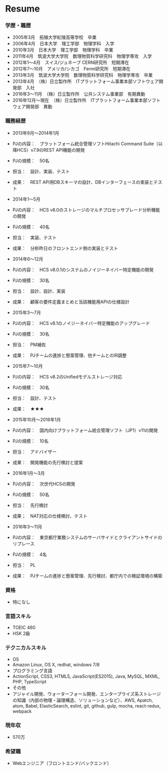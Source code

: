 # Resume
### 学歴・職歴
- 2005年3月　拓殖大学紅陵高等学校　卒業
- 2006年4月　日本大学　理工学部　物理学科　入学
- 2010年3月　日本大学　理工学部　物理学科　卒業
- 2011年4月　筑波大学大学院　数理物質科学研究科　物理学専攻　入学
- 2012年1〜4月　スイス/ジュネーブ CERN研究所　短期滞在
- 2012年7〜10月　アメリカ/シカゴ　Fermi研究所　短期滞在
- 2013年3月　筑波大学大学院　数理物質科学研究科　物理学専攻　卒業
- 2013年4月　（株）日立製作所　ITプラットフォーム事業本部ソフトウェア開発部　入社
- 2016年3〜11月　（株）日立製作所　公共システム事業部　有期異動
- 2016年12月〜現在　（株）日立製作所　ITプラットフォーム事業本部ソフトウェア開発部　異動

### 職務経歴
- 2013年9月〜2014年1月
 - PJの内容：　プラットフォーム統合管理ソフトHitachi Command Suite（以降HCS）v7.9のREST API機能の開発
 - PJの規模：　50名
 - 担当：　設計、実装、テスト
 - 成果：　REST API用DBスキーマの設計、DBインターフェースの実装とテスト

- 2014年1〜5月
 - PJの内容：　HCS v8.0のストレージのマルチプロセッサブレード分析機能の開発
 - PJの規模：　40名
 - 担当：　実装、テスト
 - 成果：　分析昨日のフロントエンド側の実装とテスト

- 2014年6〜12月
 - PJの内容：　HCS v8.0.1のシステムのノイジーネイバー特定機能の開発
 - PJの規模：　30名
 - 担当：　設計、設計、実装
 - 成果：　顧客の要件定義まとめと当該機能用APIの仕様設計

- 2015年3〜7月
 - PJの内容：　HCS v8.1のノイジーネイバー特定機能のアップグレード
 - PJの規模：　30名
 - 担当：　PM補佐
 - 成果：　PJチームの進捗と懸案管理、他チームとのIR調整

- 2015年7〜10月
 - PJの内容：　HCS v8.2のUnifiedモデルストレージ対応
 - PJの規模：　30名
 - 担当：　設計、テスト
 - 成果：　★★★

- 2015年10月〜2016年1月
 - PJの内容：　国内向けプラットフォーム統合管理ソフト（JP1）v11の開発
 - PJの規模：　10名
 - 担当：　アドバイザー
 - 成果：　開発機能の先行検討と提案

- 2016年1月〜3月
 - PJの内容：　次世代HCSの開発
 - PJの規模：　50名
 - 担当：　先行検討
 - 成果；　NAT対応の仕様検討、テスト

- 2016年3〜11月
 - PJの内容：　東京都庁業務システムのサーバサイドとクライアントサイドのリプレース
 - PJの規模：　4名
 - 担当：　PL
 - 成果：　PJチームの進捗と懸案管理、先行検討、都庁内での検証環境の構築

### 資格
- 特になし

### 言語スキル
- TOEIC 460
- HSK 2級

### テクニカルスキル
- OS
 - Amazon Linux, OS X, redhat, windows 7/8
- プログラミング言語
 - ActionScript, CSS3, HTML5, JavaScript(ES2015), Java, MySQL, MXML, PHP, TypeScript
- その他
 - アジャイル開発、ウォーターフォール開発、エンタープライズ系ストレージの知識（内部の物理・論理構造、ソリューションなど）、AWS, Apatch, atom, Babel, ElasticSearch, eslint, git, github, gulp, mocha, react-redux, webpack

### 現年収
- 570万

### 希望職
- Webエンジニア（フロントエンド/バックエンド）
